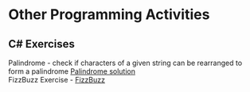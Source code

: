 # Other Programming Activities

## C# Exercises

Palindrome - check if characters of a given string can be rearranged to form a palindrome [Palindrome solution](Palindrome) <br />
FizzBuzz Exercise - [FizzBuzz](Numbers0to100)
